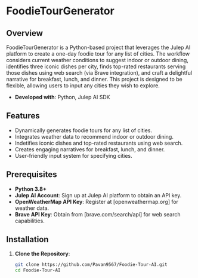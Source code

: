 # FoodieTourGenerator

## Overview

FoodieTourGenerator is a Python-based project that leverages the Julep AI platform to create a one-day foodie tour for any list of cities. The workflow considers current weather conditions to suggest indoor or outdoor dining, identifies three iconic dishes per city, finds top-rated restaurants serving those dishes using web search (via Brave integration), and craft a delightful narrative for breakfast, lunch, and dinner. This project is designed to be flexible, allowing users to input any cities they wish to explore.

- **Developed with**: Python, Julep AI SDK

## Features

- Dynamically generates foodie tours for any list of cities.
- Integrates weather data to recommend indoor or outdoor dining.
- Indetifies iconic dishes and top-rated restaurants using web search.
- Creates engaging narratives for breakfast, lunch, and dinner.
- User-friendly input system for specifying cities.

## Prerequisites

- **Python 3.8+**
- **Julep AI Account**: Sign up at Julep AI platform to obtain an API key.
- **OpenWeatherMap API Key**: Register at [openweathermap.org] for weather data.
- **Brave API Key**: Obtain from [brave.com/search/api] for web search capabilities.

## Installation
1. **Clone the Repository**:
   ```bash
   git clone https://github.com/Pavan9567/Foodie-Tour-AI.git
   cd Foodie-Tour-AI
